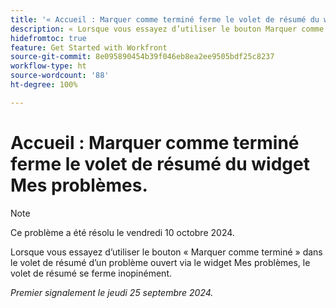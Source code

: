 ```yaml
---
title: '« Accueil : Marquer comme terminé ferme le volet de résumé du widget Mes problèmes. »'
description: « Lorsque vous essayez d’utiliser le bouton Marquer comme terminé dans le volet de résumé d’un problème ouvert via le widget Mes problèmes, le volet de résumé se ferme inopinément. »
hidefromtoc: true
feature: Get Started with Workfront
source-git-commit: 8e095890454b39f046eb8ea2ee9505bdf25c8237
workflow-type: ht
source-wordcount: '88'
ht-degree: 100%

---
```



# Accueil : Marquer comme terminé ferme le volet de résumé du widget Mes problèmes.

>[!NOTE]
>
>Ce problème a été résolu le vendredi 10 octobre 2024.

Lorsque vous essayez d’utiliser le bouton « Marquer comme terminé » dans le volet de résumé d’un problème ouvert via le widget Mes problèmes, le volet de résumé se ferme inopinément.

_Premier signalement le jeudi 25 septembre 2024._
